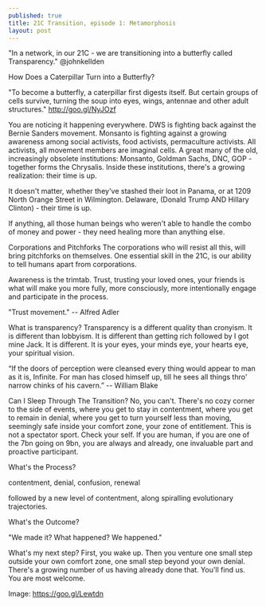 ```yaml
---
published: true
title: 21C Transition, episode 1: Metamorphosis
layout: post
---
```

 "In a network, in our 21C - we are transitioning into a butterfly called Transparency."
@johnkellden

How Does a Caterpillar Turn into a Butterfly?

"To become a butterfly, a caterpillar first digests itself. But certain groups of cells survive, turning the soup into eyes, wings, antennae and other adult structures."
http://goo.gl/NyJOzf

You are noticing it happening everywhere. DWS is fighting back against the Bernie Sanders movement. Monsanto is fighting against a growing awareness among social activists, food activists, permaculture activists. All activists, all movement members are imaginal cells. A great many of the old, increasingly obsolete institutions: Monsanto, Goldman Sachs, DNC, GOP - together forms the Chrysalis. Inside these institutions, there's a growing realization: their time is up.

It doesn't matter, whether they've stashed their loot in Panama, or at 1209 North Orange Street in Wilmington. Delaware, (Donald Trump AND Hillary Clinton) - their time is up.

If anything, all those human beings who weren't able to handle the combo of money and power - they need healing more than anything else.

Corporations and Pitchforks
The corporations who will resist all this, will bring pitchforks on themselves. One essential skill in the 21C, is our ability to tell humans apart from corporations.

Awareness is the trimtab. Trust, trusting your loved ones, your friends is what will make you more fully, more consciously, more intentionally engage and participate in the process.

"Trust movement."
-- Alfred Adler

What is transparency?
Transparency is a different quality than cronyism. It is different than lobbyism. It is different than getting rich followed by I got mine Jack. It is different. It is your eyes, your minds eye, your hearts eye, your spiritual vision.

“If the doors of perception were cleansed every thing would appear to man as it is, Infinite. For man has closed himself up, till he sees all things thro' narrow chinks of his cavern.”
-- William Blake

Can I Sleep Through The Transition?
No, you can't. There's no cozy corner to the side of events, where you get to stay in contentment, where you get to remain in denial, where you get to turn yourself less than moving, seemingly safe inside your comfort zone, your zone of entitlement. This is not a spectator sport. Check your self. If you are human, if you are one of the 7bn going on 9bn, you are always and already, one invaluable part and proactive participant.

What's the Process?

contentment, denial, confusion, renewal

followed by a new level of contentment, along spiralling evolutionary trajectories.

What's the Outcome?

"We made it? What happened? We happened."

What's my next step?
First, you wake up. Then you venture one small step outside your own comfort zone, one small step beyond your own denial. There's a growing number of us having already done that. You'll find us. You are most welcome.

Image: https://goo.gl/Lewtdn